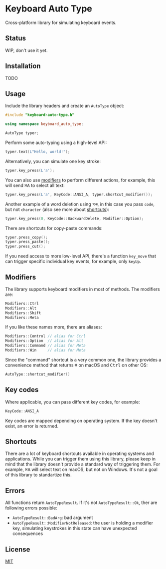# Keyboard Auto Type

Cross-platform library for simulating keyboard events.

## Status

WIP, don't use it yet.

## Installation

TODO

## Usage

Include the library headers and create an `AutoType` object:
```cpp
#include "keyboard-auto-type.h"

using namespace keyboard_auto_type;

AutoType typer;
```

Perform some auto-typing using a high-level API:
```cpp
typer.text(L"Hello, world!");
```

Alternatively, you can simulate one key stroke:
```cpp
typer.key_press(L'a');
```

You can also use [modifiers](Modifiers) to perform different actions, for example, this will send <kbd>⌘</kbd><kbd>A</kbd> to select all text:
```cpp
typer.key_press(L'a', KeyCode::ANSI_A, typer.shortcut_modifier());
```

Another example of a word deletion using <kbd>⌥</kbd><kbd>⌫</kbd>, in this case you pass `code`, but not `character` (also see more about [shortcuts](#shortcuts)):
```cpp
typer.key_press(0, KeyCode::BackwardDelete, Modifier::Option);
```

There are shortcuts for copy-paste commands:
```cpp
typer.press_copy();
typer.press_paste();
typer.press_cut();
```

If you need access to more low-level API, there's a function `key_move` that can trigger specific individual key events, for example, only `keyUp`.

## Modifiers

The library supports keyboard modifiers in most of methods. The modifiers are:
```cpp
Modifiers::Ctrl
Modifiers::Alt
Modifiers::Shift
Modifiers::Meta
```

If you like these names more, there are aliases:
```cpp
Modifiers::Control // alias for Ctrl
Modifiers::Option  // alias for Alt
Modifiers::Command // alias for Meta
Modifiers::Win     // alias for Meta
```

Since the "command" shortcut is a very common one, the library provides a convenience method that returns <kbd>⌘</kbd> on macOS and <kbd>Ctrl</kbd> on other OS:
```cpp
AutoType::shortcut_modifier()
```

## Key codes

Where applicable, you can pass different key codes, for example:
```cpp
KeyCode::ANSI_A
```

Key codes are mapped depending on operating system. If the key doesn't exist, an error is returned.

## Shortcuts

There are a lot of keyboard shortcuts available in operating systems and applications. While you can trigger them using this library, please keep in mind that the library doesn't provide a standard way of triggering them. For example, <kbd>⌘</kbd><kbd>A</kbd> will select text on macOS, but not on Windows. It's not a goal of this library to standartize this.

## Errors

All functions return `AutoTypeResult`. If it's not `AutoTypeResult::Ok`, ther are following errors possible:

- `AutoTypeResult::BadArg`: bad argument
- `AutoTypeResult::ModifierNotReleased`: the user is holding a modifier key, simulating keystrokes in this state can have unexpected consequences

## License

[MIT](LICENSE.md)
